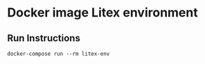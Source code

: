Docker image Litex environment
================================

## Run Instructions

    docker-compose run --rm litex-env
